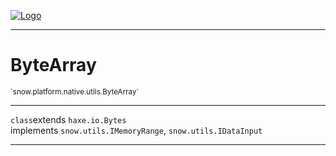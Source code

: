 
[![Logo](../../../../../images/logo.png)](../../../../../api/index.html)

---



<h1>ByteArray</h1>
<small>`snow.platform.native.utils.ByteArray`</small>



---

`class`extends <code><span>haxe.io.Bytes</span></code><br/>implements <code><span>snow.utils.IMemoryRange</span></code>, <code><span>snow.utils.IDataInput</span></code>

---

&nbsp;
&nbsp;

